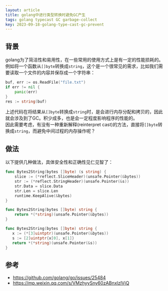 ```yaml
---
layout: article
title: golang中进行类型转换时避免GC产生
tags: golang typecast GC garbage-collect
key: 2023-09-18-golang-type-cast-gc-prevent
---
```


## 背景

golang为了简洁性和易用性，在一些常用的使用方式上是有一定的性能损耗的。  
例如将一个函数从`[]byte`转换成`string`，这个是一个很常见的需求，比如我们需要读取一个文件的内容并保存成一个字符串：

```go
buf, err := os.ReadFile("file.txt")
if err != nil {
    panic(err)
}
res := string(buf)
```

上述代码在将结果从`[]byte`转换成`string`时，是会进行内存分配和拷贝的，因此就会涉及到了GC。积少成多，也是会一定程度影响程序的性能的。  
因此需要考虑，有没有一种重新解释(reinterpret cast)的方法，直接将`[]byte`转换成`string`，而避免中间过程的内存操作呢？

## 做法

以下提供几种做法，具体安全性和正确性见仁见智了：

```go
func Bytes2String(bytes []byte) (s string) {
    slice := (*reflect.SliceHeader)(unsafe.Pointer(&bytes))
    str := (*reflect.StringHeader)(unsafe.Pointer(&s))
    str.Data = slice.Data
    str.Len = slice.Len
    runtime.KeepAlive(&bytes)
}
```

```go
func Bytes2String(bytes []byte) string {
    return *(*string)(unsafe.Pointer(&bytes))
}
```

```go
func Bytes2String(bytes []byte) string {
   x := (*[3]uintptr)(unsafe.Pointer(&bytes))
   s := [2]uintptr{x[0], x[1]}
   return *(*string)(unsafe.Pointer(&s))
}
```

## 参考

- <https://github.com/golang/go/issues/25484>
- <https://mp.weixin.qq.com/s/VMzhyySny60zABnxlzlVjQ>
